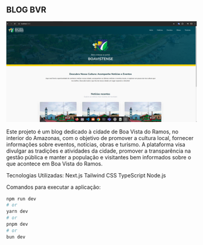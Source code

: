 ## BLOG BVR

![capa](./public//readme-assets/capa.png)

Este projeto é um blog dedicado à cidade de Boa Vista do Ramos, no interior do Amazonas, com o objetivo de promover a cultura local, fornecer informações sobre eventos, notícias, obras e turismo. A plataforma visa divulgar as tradições e atividades da cidade, promover a transparência na gestão pública e manter a população e visitantes bem informados sobre o que acontece em Boa Vista do Ramos.

Tecnologias Utilizadas:
    Next.js
    Tailwind CSS
    TypeScript
    Node.js

Comandos para executar a aplicação:

```bash
npm run dev
# or
yarn dev
# or
pnpm dev
# or
bun dev
```